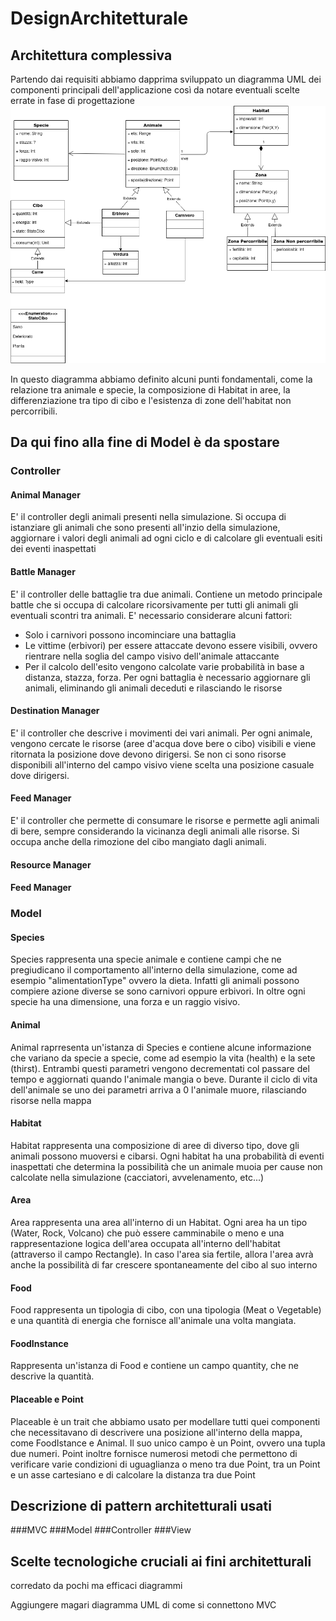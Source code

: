 # DesignArchitetturale
## Architettura complessiva
Partendo dai requisiti abbiamo dapprima sviluppato un diagramma UML dei componenti principali dell'applicazione così da notare eventuali scelte errate in fase di progettazione
![Diagramma UML](/resources/UML1.png)

In questo diagramma abbiamo definito alcuni punti fondamentali, come la relazione tra animale e specie, la composizione di Habitat in aree, la differenziazione tra tipo di cibo e l'esistenza di zone dell'habitat non percorribili.
## Da qui fino alla fine di Model è da spostare
### Controller
#### Animal Manager
E' il controller degli animali presenti nella simulazione.
Si occupa di istanziare gli animali che sono presenti all'inzio della simulazione, aggiornare i valori degli animali ad ogni ciclo e di calcolare gli eventuali esiti dei eventi inaspettati

#### Battle Manager
E' il controller delle battaglie tra due animali.
Contiene un metodo principale battle che si occupa di calcolare ricorsivamente per tutti gli animali gli eventuali scontri tra animali. 
E' necessario considerare alcuni fattori:
  - Solo i carnivori possono incominciare una battaglia
  - Le vittime (erbivori) per essere attaccate devono essere visibili, ovvero rientrare nella soglia del campo    visivo dell'animale attaccante
  - Per il calcolo dell'esito vengono calcolate varie probabilità in base a distanza, stazza, forza.
Per ogni battaglia è necessario aggiornare gli animali, eliminando gli animali deceduti e rilasciando le risorse

#### Destination Manager
E' il controller che descrive i movimenti dei vari animali.
Per ogni animale, vengono cercate le risorse (aree d'acqua dove bere o cibo) visibili e viene ritornata la posizione dove devono dirigersi. Se non ci sono risorse disponibili all'interno del campo visivo viene scelta una posizione casuale dove dirigersi.

#### Feed Manager
E' il controller che permette di consumare le risorse e permette agli animali di bere, sempre considerando la vicinanza degli animali alle risorse. Si occupa anche della rimozione del cibo mangiato dagli animali.

#### Resource Manager

#### Feed Manager
### Model
#### Species
Species rappresenta una specie animale e contiene campi che ne pregiudicano il comportamento all'interno della simulazione, come ad esempio "alimentationType" ovvero la dieta. Infatti gli animali possono compiere azione diverse se sono carnivori oppure erbivori. In oltre ogni specie ha una dimensione, una forza e un raggio visivo.

#### Animal
Animal raprresenta un'istanza di Species e contiene alcune informazione che variano da specie a specie, come ad esempio la vita (health) e la sete (thirst). Entrambi questi parametri vengono decrementati col passare del tempo e aggiornati quando l'animale mangia o beve. Durante il ciclo di vita dell'animale se uno dei parametri arriva a 0 l'animale muore, rilasciando risorse nella mappa

#### Habitat
Habitat rappresenta una composizione di aree di diverso tipo, dove gli animali possono muoversi e cibarsi. 
Ogni habitat ha una probabilità di eventi inaspettati che determina la possibilità che un animale muoia per cause non calcolate nella simulazione (cacciatori, avvelenamento, etc...)

#### Area
Area rappresenta una area all'interno di un Habitat. Ogni area ha un tipo (Water, Rock, Volcano) che può essere camminabile o meno e una rappresentazione logica dell'area occupata all'interno dell'habitat (attraverso il campo Rectangle). In caso l'area sia fertile, allora l'area avrà anche la possibilità di far crescere spontaneamente del cibo al suo interno

#### Food
Food rappresenta un tipologia di cibo, con una tipologia (Meat o Vegetable) e una quantità di energia che fornisce all'animale una volta mangiata.

#### FoodInstance
Rappresenta un'istanza di Food e contiene un campo quantity, che ne descrive la quantità.

#### Placeable e Point
Placeable è un trait che abbiamo usato per modellare tutti quei componenti che necessitavano di descrivere una posizione all'interno della mappa, come FoodIstance e Animal. Il suo unico campo è un Point, ovvero una tupla due numeri. Point inoltre fornisce numerosi metodi che permettono di verificare varie condizioni di uguaglianza o meno tra due Point, tra un Point e un asse cartesiano e di calcolare la distanza tra due Point

## Descrizione di pattern architetturali usati
###MVC
###Model
###Controller
###View

## Scelte tecnologiche cruciali ai fini architetturali
corredato da pochi ma efficaci diagrammi

Aggiungere magari diagramma UML di come si connettono MVC
